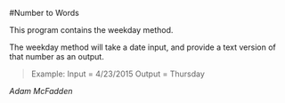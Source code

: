 #Number to Words

This program contains the weekday method.

The weekday method will take a date input, and provide a text version of that number as an output.

>Example: Input = 4/23/2015 Output = Thursday

*Adam McFadden*
